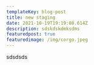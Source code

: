 ```yaml
---
templateKey: blog-post
title: new staging
date: 2021-10-19T19:19:08.614Z
description: sdskdskdmksdms
featuredpost: true
featuredimage: /img/corgo.jpeg
---
```

sdsdsds